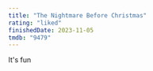 ```yaml
---
title: "The Nightmare Before Christmas"
rating: "liked"
finishedDate: 2023-11-05
tmdb: "9479"
---
```


It's fun